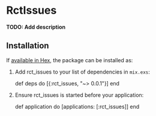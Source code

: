 # RctIssues

**TODO: Add description**

## Installation

If [available in Hex](https://hex.pm/docs/publish), the package can be installed as:

  1. Add rct_issues to your list of dependencies in `mix.exs`:

        def deps do
          [{:rct_issues, "~> 0.0.1"}]
        end

  2. Ensure rct_issues is started before your application:

        def application do
          [applications: [:rct_issues]]
        end

